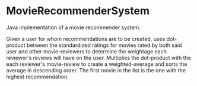 # MovieRecommenderSystem
Java implementation of a movie recommender system. 

Given a user for whom recommendations are to be created, uses dot-product between the standardized ratings for movies rated by
both said user and other movie-reviewers to determine the weightage each reviewer's reviews will have on the user. 
Multiplies the dot-product with the each reviewer's movie-review to create a weighted-average and sorts the average in descending order.
The first movie in the list is the one with the highest recommendation.
